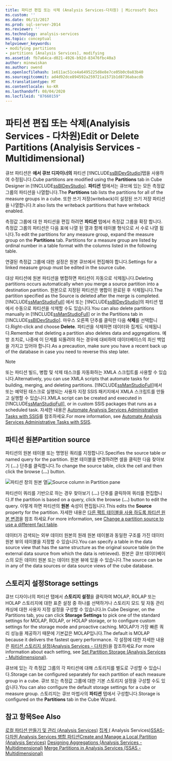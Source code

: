 ```yaml
---
title: 파티션 편집 또는 삭제 (Analysis Services-다차원) | Microsoft Docs
ms.custom: ''
ms.date: 06/13/2017
ms.prod: sql-server-2014
ms.reviewer: ''
ms.technology: analysis-services
ms.topic: conceptual
helpviewer_keywords:
- modifying partitions
- partitions [Analysis Services], modifying
ms.assetid: fb7a64ca-d021-4926-b92d-83476fbc40a3
author: minewiskan
ms.author: owend
ms.openlocfilehash: 1e611ac51ce4a6495225d8e8e7ce05b0c0a83b40
ms.sourcegitcommit: ad4d92dce894592a259721a1571b1d8736abacdb
ms.translationtype: MT
ms.contentlocale: ko-KR
ms.lasthandoff: 08/04/2020
ms.locfileid: "87660159"
---
```

# <a name="edit-or-delete-partitions-analyisis-services---multidimensional"></a><span data-ttu-id="4a42a-102">파티션 편집 또는 삭제(Analyisis Services - 다차원)</span><span class="sxs-lookup"><span data-stu-id="4a42a-102">Edit or Delete Partitions (Analyisis Services - Multidimensional)</span></span>
  <span data-ttu-id="4a42a-103">큐브 파티션은 **에서 큐브 디자이너의** 파티션 [!INCLUDE[ssBIDevStudio](../../../includes/ssbidevstudio-md.md)]탭을 사용하여 수정됩니다.</span><span class="sxs-lookup"><span data-stu-id="4a42a-103">Cube partitions are modified using the **Partitions** tab in Cube Designer in [!INCLUDE[ssBIDevStudio](../../../includes/ssbidevstudio-md.md)].</span></span> <span data-ttu-id="4a42a-104">**파티션** 탭에서는 큐브에 있는 모든 측정값 그룹의 파티션을 나열합니다.</span><span class="sxs-lookup"><span data-stu-id="4a42a-104">The **Partitions** tab lists the partitions for all of the measure groups in a cube.</span></span> <span data-ttu-id="4a42a-105">또한 쓰기 저장(writeback)이 설정된 쓰기 저장 파티션을 나열합니다.</span><span class="sxs-lookup"><span data-stu-id="4a42a-105">It also lists the writeback partitions that have writeback enabled.</span></span>

 <span data-ttu-id="4a42a-106">측정값 그룹에 대 한 파티션을 편집 하려면 **파티션** 탭에서 측정값 그룹을 확장 합니다. 측정값 그룹의 파티션은 다음 표에 나열 된 열과 함께 테이블 형식으로 서 수로 나열 됩니다.</span><span class="sxs-lookup"><span data-stu-id="4a42a-106">To edit the partitions for any measure group, expand the measure group on the **Partitions** tab. Partitions for a measure group are listed by ordinal number in a table format with the columns listed in the following table.</span></span>

 <span data-ttu-id="4a42a-107">연결된 측정값 그룹에 대한 설정은 원본 큐브에서 편집해야 합니다.</span><span class="sxs-lookup"><span data-stu-id="4a42a-107">Settings for a linked measure group must be edited in the source cube.</span></span>

 <span data-ttu-id="4a42a-108">대상 파티션에 원본 파티션을 병합하면 파티션이 자동으로 삭제됩니다.</span><span class="sxs-lookup"><span data-stu-id="4a42a-108">Deleting partitions occurs automatically when you merge a source partition into a destination partition.</span></span> <span data-ttu-id="4a42a-109">원본으로 지정된 파티션은 병합이 완료된 후 삭제됩니다.</span><span class="sxs-lookup"><span data-stu-id="4a42a-109">The partition specified as the Source is deleted after the merge is completed.</span></span> <span data-ttu-id="4a42a-110">[!INCLUDE[ssManStudioFull](../../../includes/ssmanstudiofull-md.md)] 에서 또는 [!INCLUDE[ssBIDevStudio](../../../includes/ssbidevstudio-md.md)]의 파티션 탭에서 수동으로 파티션을 삭제할 수도 있습니다.</span><span class="sxs-lookup"><span data-stu-id="4a42a-110">You can also delete partitions manually in [!INCLUDE[ssManStudioFull](../../../includes/ssmanstudiofull-md.md)] or in the Partitions tab in [!INCLUDE[ssBIDevStudio](../../../includes/ssbidevstudio-md.md)].</span></span> <span data-ttu-id="4a42a-111">마우스 오른쪽 단추를 클릭한 다음 **삭제**를 선택합니다.</span><span class="sxs-lookup"><span data-stu-id="4a42a-111">Right-click and choose **Delete**.</span></span> <span data-ttu-id="4a42a-112">파티션을 삭제하면 데이터와 집계도 삭제됩니다.</span><span class="sxs-lookup"><span data-stu-id="4a42a-112">Remember that deleting a partition also deletes data and aggregations.</span></span> <span data-ttu-id="4a42a-113">예방 조치로, 나중에 이 단계를 되돌려야 하는 경우에 대비하여 데이터베이스의 최신 백업을 가지고 있어야 합니다.</span><span class="sxs-lookup"><span data-stu-id="4a42a-113">As a precaution, make sure you have a recent back up of the database in case you need to reverse this step later.</span></span>

> [!NOTE]
>  <span data-ttu-id="4a42a-114">또는 파티션 빌드, 병합 및 삭제 태스크를 자동화하는 XMLA 스크립트를 사용할 수 있습니다.</span><span class="sxs-lookup"><span data-stu-id="4a42a-114">Alternatively, you can use XMLA scripts that automate tasks for building, merging, and deleting partitions.</span></span> <span data-ttu-id="4a42a-115">[!INCLUDE[ssManStudioFull](../../../includes/ssmanstudiofull-md.md)]에서 또는 예약된 태스크로 실행되는 사용자 지정 SSIS 패키지에서 XMLA 스크립트를 만들고 실행할 수 있습니다.</span><span class="sxs-lookup"><span data-stu-id="4a42a-115">XMLA script can be created and executed in [!INCLUDE[ssManStudioFull](../../../includes/ssmanstudiofull-md.md)], or in custom SSIS packages that runs as a scheduled task.</span></span> <span data-ttu-id="4a42a-116">자세한 내용은 [Automate Analysis Services Administrative Tasks with SSIS](../instances/automate-analysis-services-administrative-tasks-with-ssis.md)를 참조하세요.</span><span class="sxs-lookup"><span data-stu-id="4a42a-116">For more information, see [Automate Analysis Services Administrative Tasks with SSIS](../instances/automate-analysis-services-administrative-tasks-with-ssis.md).</span></span>

## <a name="partition-source"></a><span data-ttu-id="4a42a-117">파티션 원본</span><span class="sxs-lookup"><span data-stu-id="4a42a-117">Partition source</span></span>
 <span data-ttu-id="4a42a-118">파티션의 원본 테이블 또는 명명된 쿼리를 지정합니다.</span><span class="sxs-lookup"><span data-stu-id="4a42a-118">Specifies the source table or named query for the partition.</span></span> <span data-ttu-id="4a42a-119">원본 테이블을 변경하려면 셀을 클릭한 다음 찾아보기 (**...**) 단추를 클릭합니다.</span><span class="sxs-lookup"><span data-stu-id="4a42a-119">To change the source table, click the cell and then click the browse (**...**) button.</span></span>

 <span data-ttu-id="4a42a-120">![파티션 창의 원본 열](../media/ssas-partitionsource.png "파티션 창의 원본 열")</span><span class="sxs-lookup"><span data-stu-id="4a42a-120">![Source column in Partition pane](../media/ssas-partitionsource.png "Source column in Partition pane")</span></span>

 <span data-ttu-id="4a42a-121">파티션이 쿼리를 기반으로 하는 경우 찾아보기 (**...**) 단추를 클릭하여 쿼리를 편집합니다.</span><span class="sxs-lookup"><span data-stu-id="4a42a-121">If the partition is based on a query, click the browse (**...**) button to edit the query.</span></span> <span data-ttu-id="4a42a-122">이렇게 하면 파티션의 **원본** 속성이 편집됩니다.</span><span class="sxs-lookup"><span data-stu-id="4a42a-122">This edits the **Source** property for the partition.</span></span> <span data-ttu-id="4a42a-123">자세한 내용은 [다른 팩트 테이블을 사용 하도록 파티션 원본 변경](change-a-partition-source-to-use-a-different-fact-table.md)을 참조 하세요.</span><span class="sxs-lookup"><span data-stu-id="4a42a-123">For more information, see [Change a partition source to use a different fact table](change-a-partition-source-to-use-a-different-fact-table.md).</span></span>

 <span data-ttu-id="4a42a-124">데이터가 검색되는 외부 데이터 원본의 원래 원본 테이블과 동일한 구조를 가진 데이터 원본 뷰의 테이블을 지정할 수 있습니다.</span><span class="sxs-lookup"><span data-stu-id="4a42a-124">You can specify a table in the data source view that has the same structure as the original source table (in the external data source from which the data is retrieved).</span></span> <span data-ttu-id="4a42a-125">원본은 큐브 데이터베이스의 모든 데이터 원본 또는 데이터 원본 뷰에 있을 수 있습니다.</span><span class="sxs-lookup"><span data-stu-id="4a42a-125">The source can be in any of the data sources or data source views of the cube database.</span></span>

## <a name="storage-settings"></a><span data-ttu-id="4a42a-126">스토리지 설정</span><span class="sxs-lookup"><span data-stu-id="4a42a-126">Storage settings</span></span>
 <span data-ttu-id="4a42a-127">큐브 디자이너의 파티션 탭에서 **스토리지 설정**을 클릭하여 MOLAP, ROLAP 또는 HOLAP 스토리지에 대한 표준 설정 중 하나를 선택하거나 스토리지 모드 및 자동 관리 캐싱에 대한 사용자 지정 설정을 구성할 수 있습니다.</span><span class="sxs-lookup"><span data-stu-id="4a42a-127">In Cube Designer, on the Partitions tab, you can click **Storage Settings** to pick one of the standard settings for MOLAP, ROLAP, or HOLAP storage, or to configure custom settings for the storage mode and proactive caching.</span></span> <span data-ttu-id="4a42a-128">MOLAP가 가장 빠른 쿼리 성능을 제공하기 때문에 기본값은 MOLAP입니다.</span><span class="sxs-lookup"><span data-stu-id="4a42a-128">The default is MOLAP because it delivers the fastest query performance.</span></span> <span data-ttu-id="4a42a-129">각 설정에 대한 자세한 내용은 [파티션 스토리지 설정&#40;Analysis Services - 다차원&#41;](set-partition-storage-analysis-services-multidimensional.md)을 참조하세요.</span><span class="sxs-lookup"><span data-stu-id="4a42a-129">For more information about each setting, see [Set Partition Storage &#40;Analysis Services - Multidimensional&#41;](set-partition-storage-analysis-services-multidimensional.md).</span></span>

 <span data-ttu-id="4a42a-130">큐브에 있는 각 측정값 그룹의 각 파티션에 대해 스토리지를 별도로 구성할 수 있습니다.</span><span class="sxs-lookup"><span data-stu-id="4a42a-130">Storage can be configured separately for each partition of each measure group in a cube.</span></span> <span data-ttu-id="4a42a-131">큐브 또는 측정값 그룹에 대한 기본 스토리지 설정을 구성할 수도 있습니다.</span><span class="sxs-lookup"><span data-stu-id="4a42a-131">You can also configure the default storage settings for a cube or measure group.</span></span> <span data-ttu-id="4a42a-132">스토리지는 큐브 마법사의 **파티션** 탭에서 구성합니다.</span><span class="sxs-lookup"><span data-stu-id="4a42a-132">Storage is configured on the **Partitions** tab in the Cube Wizard.</span></span>

## <a name="see-also"></a><span data-ttu-id="4a42a-133">참고 항목</span><span class="sxs-lookup"><span data-stu-id="4a42a-133">See Also</span></span>
 <span data-ttu-id="4a42a-134">[로컬 파티션 만들기 및 관리 &#40;Analysis Services&#41;](create-and-manage-a-local-partition-analysis-services.md) [집계 &#40;](designing-aggregations-analysis-services-multidimensional.md) Analysis Services&#41;[SSAS-다차원 Analysis Services 병합 파티션](merge-partitions-in-analysis-services-ssas-multidimensional.md)</span><span class="sxs-lookup"><span data-stu-id="4a42a-134">[Create and Manage a Local Partition &#40;Analysis Services&#41;](create-and-manage-a-local-partition-analysis-services.md) [Designing Aggregations &#40;Analysis Services - Multidimensional&#41;](designing-aggregations-analysis-services-multidimensional.md) [Merge Partitions in Analysis Services &#40;SSAS - Multidimensional&#41;](merge-partitions-in-analysis-services-ssas-multidimensional.md)</span></span>


